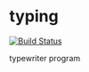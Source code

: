 # typing

[![Build Status](https://img.shields.io/travis/manonet/typing/master.svg)](https://travis-ci.org/manonet/typing)

typewriter program
